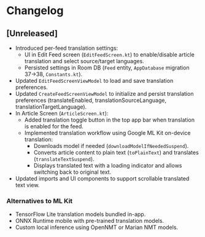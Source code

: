 # Changelog

## [Unreleased]

- Introduced per-feed translation settings:
  - UI in Edit Feed screen (`EditFeedScreen.kt`) to enable/disable article translation and select source/target languages.
  - Persisted settings in Room DB (`Feed` entity, `AppDatabase` migration 37→38, `Constants.kt`).
 - Updated `EditFeedScreenViewModel` to load and save translation preferences.
 - Updated `CreateFeedScreenViewModel` to initialize and persist translation preferences (translateEnabled, translationSourceLanguage, translationTargetLanguage).
- In Article Screen (`ArticleScreen.kt`):
  - Added translation toggle button in the top app bar when translation is enabled for the feed.
  - Implemented translation workflow using Google ML Kit on-device translation:
    - Downloads model if needed (`downloadModelIfNeededSuspend`).
    - Converts article content to plain text (`toPlainText`) and translates (`translateTextSuspend`).
    - Displays translated text with a loading indicator and allows switching back to original text.
- Updated imports and UI components to support scrollable translated text view.

### Alternatives to ML Kit
- TensorFlow Lite translation models bundled in-app.
- ONNX Runtime mobile with pre-trained translation models.
- Custom local inference using OpenNMT or Marian NMT models.